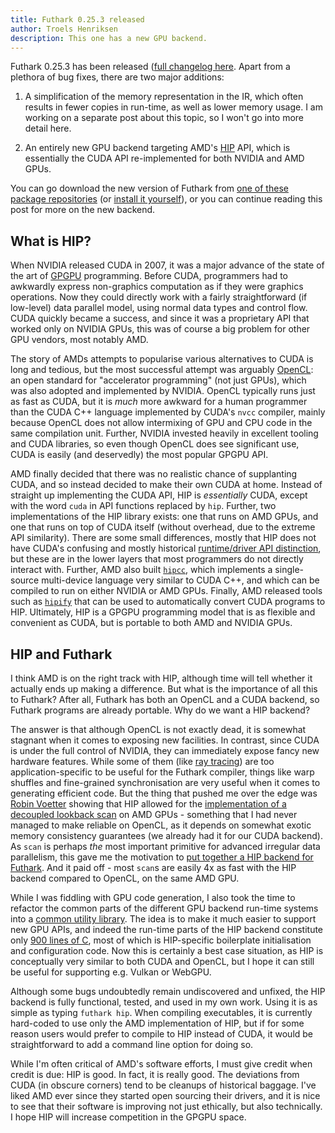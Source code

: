 ```yaml
---
title: Futhark 0.25.3 released
author: Troels Henriksen
description: This one has a new GPU backend.
---
```


Futhark 0.25.3 has been released ([full changelog
here](https://github.com/diku-dk/futhark/releases/tag/v0.25.3).  Apart
from a plethora of bug fixes, there are two major additions:

1. A simplification of the memory representation in the IR, which
   often results in fewer copies in run-time, as well as lower memory
   usage.  I am working on a separate post about this topic, so I
   won't go into more detail here.

2. An entirely new GPU backend targeting AMD's
   [HIP](https://github.com/ROCm-Developer-Tools/HIP) API, which is
   essentially the CUDA API re-implemented for both NVIDIA and AMD
   GPUs.

You can go download the new version of Futhark from [one of these
package repositories](https://repology.org/project/futhark/versions)
(or [install it
yourself](https://futhark.readthedocs.io/en/latest/installation.html)),
or you can continue reading this post for more on the new backend.

## What is HIP?

When NVIDIA released CUDA in 2007, it was a major advance of the state
of the art of
[GPGPU](https://en.wikipedia.org/wiki/General-purpose_computing_on_graphics_processing_units)
programming.  Before CUDA, programmers had to awkwardly express
non-graphics computation as if they were graphics operations.  Now
they could directly work with a fairly straightforward (if low-level)
data parallel model, using normal data types and control flow.  CUDA
quickly became a success, and since it was a proprietary API that
worked only on NVIDIA GPUs, this was of course a big problem for other
GPU vendors, most notably AMD.

The story of AMDs attempts to popularise various alternatives to CUDA
is long and tedious, but the most successful attempt was arguably
[OpenCL](https://www.khronos.org/opencl/): an open standard for
"accelerator programming" (not just GPUs), which was also adopted and
implemented by NVIDIA.  OpenCL typically runs just as fast as CUDA,
but it is *much* more awkward for a human programmer than the CUDA C++
language implemented by CUDA's `nvcc` compiler, mainly because OpenCL
does not allow intermixing of GPU and CPU code in the same compilation
unit.  Further, NVIDIA invested heavily in excellent tooling and CUDA
libraries, so even though OpenCL does see significant use, CUDA is
easily (and deservedly) the most popular GPGPU API.

AMD finally decided that there was no realistic chance of supplanting
CUDA, and so instead decided to make their own CUDA at home.  Instead
of straight up implementing the CUDA API, HIP is *essentially* CUDA,
except with the word `cuda` in API functions replaced by `hip`.
Further, two implementations of the HIP library exists: one that runs
on AMD GPUs, and one that runs on top of CUDA itself (without
overhead, due to the extreme API similarity).  There are some small
differences, mostly that HIP does not have CUDA's confusing and mostly
historical [runtime/driver API
distinction](https://docs.nvidia.com/cuda/cuda-runtime-api/driver-vs-runtime-api.html),
but these are in the lower layers that most programmers do not
directly interact with.  Further, AMD also built
[`hipcc`](https://rocm.docs.amd.com/projects/HIPCC/en/latest/), which
implements a single-source multi-device language very similar to CUDA
C++, and which can be compiled to run on either NVIDIA or AMD GPUs.
Finally, AMD released tools such as
[`hipify`](https://github.com/ROCm-Developer-Tools/HIPIFY) that can be
used to automatically convert CUDA programs to HIP. Ultimately, HIP is
a GPGPU programming model that is as flexible and convenient as CUDA,
but is portable to both AMD and NVIDIA GPUs.

## HIP and Futhark

I think AMD is on the right track with HIP, although time will tell
whether it actually ends up making a difference.  But what is the
importance of all this to Futhark?  After all, Futhark has both an
OpenCL and a CUDA backend, so Futhark programs are already portable.
Why do we want a HIP backend?

The answer is that although OpenCL is not exactly dead, it is somewhat
stagnant when it comes to exposing new facilities.  In contrast, since
CUDA is under the full control of NVIDIA, they can immediately expose
fancy new hardware features.  While some of them (like [ray
tracing](https://developer.nvidia.com/rtx/ray-tracing)) are too
application-specific to be useful for the Futhark compiler, things
like warp shuffles and fine-grained synchronisation are very useful
when it comes to generating efficient code.  But the thing that pushed
me over the edge was [Robin Voetter](https://github.com/Snektron)
showing that HIP allowed for the [implementation of a decoupled
lookback
scan](https://github.com/ROCmSoftwarePlatform/rocPRIM/blob/develop/rocprim/include/rocprim/device/device_scan.hpp)
on AMD GPUs - something that I had never managed to make reliable on
OpenCL, as it depends on somewhat exotic memory consistency guarantees
(we already had it for our CUDA backend).  As `scan` is perhaps *the*
most important primitive for advanced irregular data parallelism, this
gave me the motivation to [put together a HIP backend for
Futhark](https://github.com/diku-dk/futhark/pull/2008).  And it paid
off - most `scan`s are easily 4x as fast with the HIP backend compared
to OpenCL, on the same AMD GPU.

While I was fiddling with GPU code generation, I also took the time to
refactor the common parts of the different GPU backend run-time
systems into a [common utility
library](https://github.com/diku-dk/futhark/blob/ec7e61426f028bee415f91c09c00c7f37b2cfb28/rts/c/gpu.h).
The idea is to make it much easier to support new GPU APIs, and indeed
the run-time parts of the HIP backend constitute only [900 lines of
C](https://github.com/diku-dk/futhark/blob/ec7e61426f028bee415f91c09c00c7f37b2cfb28/rts/c/backends/hip.h),
most of which is HIP-specific boilerplate initialisation and
configuration code.  Now this is certainly a best case situation, as
HIP is conceptually very similar to both CUDA and OpenCL, but I hope
it can still be useful for supporting e.g. Vulkan or WebGPU.

Although some bugs undoubtedly remain undiscovered and unfixed, the
HIP backend is fully functional, tested, and used in my own work.
Using it is as simple as typing `futhark hip`.  When compiling
executables, it is currently hard-coded to use only the AMD
implementation of HIP, but if for some reason users would prefer to
compile to HIP instead of CUDA, it would be straightforward to add a
command line option for doing so.

While I'm often critical of AMD's software efforts, I must give credit
when credit is due: HIP is good.  In fact, it is really good.  The
deviations from CUDA (in obscure corners) tend to be cleanups of
historical baggage.  I've liked AMD ever since they started open
sourcing their drivers, and it is nice to see that their software is
improving not just ethically, but also technically.  I hope HIP will
increase competition in the GPGPU space.
